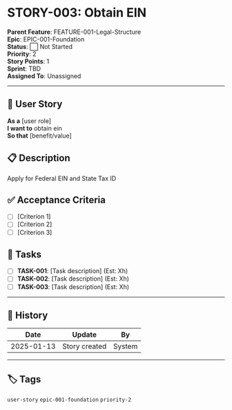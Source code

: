 # STORY-003: Obtain EIN

**Parent Feature**: FEATURE-001-Legal-Structure  
**Epic**: EPIC-001-Foundation  
**Status**: ⬜ Not Started  
**Priority**: 2  
**Story Points**: 1  
**Sprint**: TBD  
**Assigned To**: Unassigned  

---

## 📖 User Story

**As a** [user role]  
**I want to** obtain ein  
**So that** [benefit/value]  

## 📋 Description

Apply for Federal EIN and State Tax ID

## ✅ Acceptance Criteria

- [ ] [Criterion 1]
- [ ] [Criterion 2]
- [ ] [Criterion 3]

## 📝 Tasks

- [ ] **TASK-001**: [Task description] (Est: Xh)
- [ ] **TASK-002**: [Task description] (Est: Xh)
- [ ] **TASK-003**: [Task description] (Est: Xh)

---

## 🔄 History

| Date | Update | By |
|------|--------|-----|
| 2025-01-13 | Story created | System |

---

## 🏷️ Tags

`user-story` `epic-001-foundation` `priority-2`
